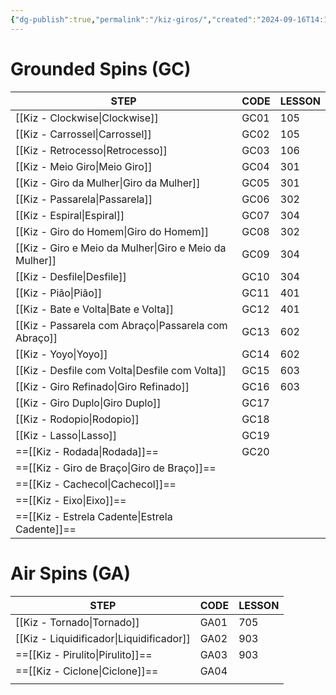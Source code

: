 ```yaml
---
{"dg-publish":true,"permalink":"/kiz-giros/","created":"2024-09-16T14:13:38.773-04:00","updated":"2025-03-06T13:13:14.411-05:00"}
---
```



# Grounded Spins (GC)

| STEP                                                   | CODE | LESSON |
| ------------------------------------------------------ | ---- | ------ |
| [[Kiz - Clockwise\|Clockwise]]                         | GC01 | 105    |
| [[Kiz - Carrossel\|Carrossel]]                         | GC02 | 105    |
| [[Kiz - Retrocesso\|Retrocesso]]                       | GC03 | 106    |
| [[Kiz - Meio Giro\|Meio Giro]]                         | GC04 | 301    |
| [[Kiz - Giro da Mulher\|Giro da Mulher]]               | GC05 | 301    |
| [[Kiz - Passarela\|Passarela]]                         | GC06 | 302    |
| [[Kiz - Espiral\|Espiral]]                             | GC07 | 304    |
| [[Kiz - Giro do Homem\|Giro do Homem]]                 | GC08 | 302    |
| [[Kiz - Giro e Meio da Mulher\|Giro e Meio da Mulher]] | GC09 | 304    |
| [[Kiz - Desfile\|Desfile]]                             | GC10 | 304    |
| [[Kiz - Pião\|Pião]]                                   | GC11 | 401    |
| [[Kiz - Bate e Volta\|Bate e Volta]]                   | GC12 | 401    |
| [[Kiz - Passarela com Abraço\|Passarela com Abraço]]   | GC13 | 602    |
| [[Kiz - Yoyo\|Yoyo]]                                   | GC14 | 602    |
| [[Kiz - Desfile com Volta\|Desfile com Volta]]         | GC15 | 603    |
| [[Kiz - Giro Refinado\|Giro Refinado]]                 | GC16 | 603    |
| [[Kiz - Giro Duplo\|Giro Duplo]]                       | GC17 |        |
| [[Kiz - Rodopio\|Rodopio]]                             | GC18 |        |
| [[Kiz - Lasso\|Lasso]]                                 | GC19 |        |
| ==[[Kiz - Rodada\|Rodada]]==                           | GC20 |        |
| ==[[Kiz - Giro de Braço\|Giro de Braço]]==             |      |        |
| ==[[Kiz - Cachecol\|Cachecol]]==                       |      |        |
| ==[[Kiz - Eixo\|Eixo]]==                               |      |        |
| ==[[Kiz - Estrela Cadente\|Estrela Cadente]]==         |      |        |

# Air Spins (GA)

| STEP                                     | CODE | LESSON |
| ---------------------------------------- | ---- | ------ |
| [[Kiz - Tornado\|Tornado]]               | GA01 | 705    |
| [[Kiz - Liquidificador\|Liquidificador]] | GA02 | 903    |
| ==[[Kiz - Pirulito\|Pirulito]]==         | GA03 | 903    |
| ==[[Kiz - Ciclone\|Ciclone]]==           | GA04 |        |
|                                          |      |        |
